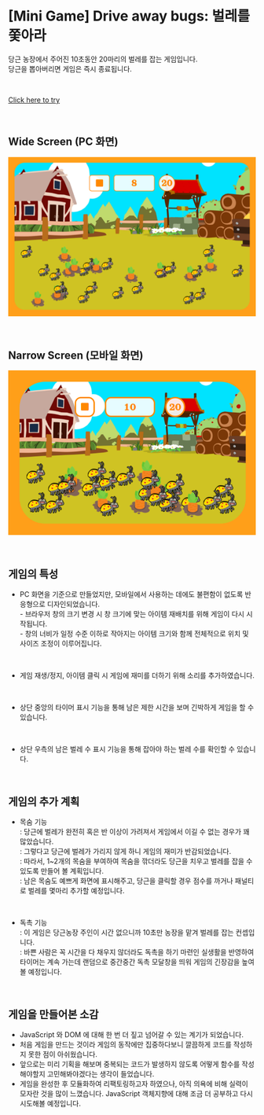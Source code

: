 # [Mini Game] Drive away bugs: 벌레를 쫓아라

당근 농장에서 주어진 10초동안 20마리의 벌레를 잡는 게임입니다.
<br/>당근을 뽑아버리면 게임은 즉시 종료됩니다.

<br/>

[Click here to try](https://seoyun0208.github.io/drive_away_bugs/)

<br/>

## Wide Screen (PC 화면)

![wide](https://github.com/Seoyun0208/drive_away_bugs/blob/master/demo/wide.png)

<br/>

## Narrow Screen (모바일 화면)

![Narrow](https://github.com/Seoyun0208/drive_away_bugs/blob/master/demo/narrow.png)

<br/>

## 게임의 특성

-   PC 화면을 기준으로 만들었지만, 모바일에서 사용하는 데에도 불편함이 없도록 반응형으로 디자인되었습니다.
    <br/>- 브라우저 창의 크기 변경 시 창 크기에 맞는 아이템 재배치를 위해 게임이 다시 시작됩니다.
    <br/>- 창의 너비가 일정 수준 이하로 작아지는 아이템 크기와 함께 전체적으로 위치 및 사이즈 조정이 이루어집니다.

<br/>

-   게임 재생/정지, 아이템 클릭 시 게임에 재미를 더하기 위해 소리를 추가하였습니다.

<br/>

-   상단 중앙의 타이머 표시 기능을 통해 남은 제한 시간을 보며 긴박하게 게임을 할 수 있습니다.

<br/>

-   상단 우측의 남은 벌레 수 표시 기능을 통해 잡아야 하는 벌레 수를 확인할 수 있습니다.

<br/>

## 게임의 추가 계획

-   목숨 기능
    <br/>: 당근에 벌레가 완전히 혹은 반 이상이 가려져서 게임에서 이길 수 없는 경우가 꽤 많았습니다.
    <br/>: 그렇다고 당근에 벌레가 가리지 않게 하니 게임의 재미가 반감되었습니다.
    <br/>: 따라서, 1~2개의 목숨을 부여하여 목숨을 깎더라도 당근을 치우고 벌레를 잡을 수 있도록 만들어 볼 계획입니다.
    <br/>: 남은 목숨도 예쁘게 화면에 표시해주고, 당근을 클릭할 경우 점수를 까거나 패널티로 벌레를 몇마리 추가할 예정입니다.

<br/>

-   독촉 기능
    <br/>: 이 게임은 당근농장 주인이 시간 없으니까 10초만 농장을 맡겨 벌레를 잡는 컨셉입니다.
    <br/>: 바쁜 사람은 꼭 시간을 다 채우지 않더라도 독촉을 하기 마련인 실생활을 반영하여 타이머는 계속 가는데 랜덤으로 중간중간 독촉 모달창을 띄워 게임의 긴장감을 높여볼 예정입니다.

<br/>

## 게임을 만들어본 소감

-   JavaScript 와 DOM 에 대해 한 번 더 짚고 넘어갈 수 있는 계기가 되었습니다.
-   처음 게임을 만드는 것이라 게임의 동작에만 집중하다보니 깔끔하게 코드를 작성하지 못한 점이 아쉬웠습니다.
-   앞으로는 미리 기획을 해보며 중복되는 코드가 발생하지 않도록 어떻게 함수를 작성해야할지 고민해봐야겠다는 생각이 들었습니다.
-   게임을 완성한 후 모듈화하여 리팩토링하고자 하였으나, 아직 의욕에 비해 실력이 모자란 것을 많이 느꼈습니다. JavaScript 객체지향에 대해 조금 더 공부하고 다시 시도해볼 예정입니다.
